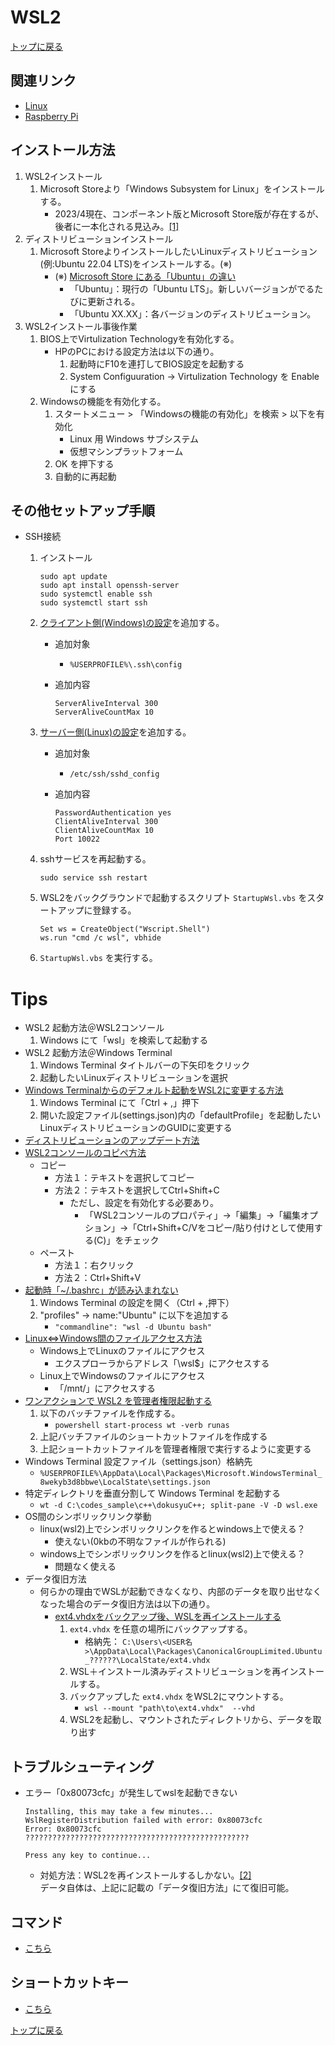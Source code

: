 
# WSL2

[トップに戻る](../index.md)

## 関連リンク

- [Linux](../linux_sft/linux.md)
- [Raspberry Pi](../raspberrypi_sft/raspberrypi.md)

## インストール方法

1. WSL2インストール
    1. Microsoft Storeより「Windows Subsystem for Linux」をインストールする。
        - 2023/4現在、コンポーネント版とMicrosoft Store版が存在するが、後者に一本化される見込み。[[1]](https://ascii.jp/elem/000/004/120/4120511/)
1. ディストリビューションインストール
    1. Microsoft StoreよりインストールしたいLinuxディストリビューション(例:Ubuntu 22.04 LTS)をインストールする。(※)
        - (※) [Microsoft Store にある「Ubuntu」の違い](https://forest.watch.impress.co.jp/docs/serial/yajiuma/1134055.html)
            - 「Ubuntu」：現行の「Ubuntu LTS」。新しいバージョンがでるたびに更新される。
            - 「Ubuntu XX.XX」：各バージョンのディストリビューション。
1. WSL2インストール事後作業
    1. BIOS上でVirtulization Technologyを有効化する。
        - HPのPCにおける設定方法は以下の通り。
            1. 起動時にF10を連打してBIOS設定を起動する
            2. System Configuuration -> Virtulization Technology を Enable にする
    1. Windowsの機能を有効化する。
        1. スタートメニュー > 「Windowsの機能の有効化」を検索 > 以下を有効化
            - Linux 用 Windows サブシステム
            - 仮想マシンプラットフォーム
        1. OK を押下する
        1. 自動的に再起動

## その他セットアップ手順

- SSH接続
    1. インストール

        ```shell
        sudo apt update
        sudo apt install openssh-server
        sudo systemctl enable ssh
        sudo systemctl start ssh
        ```

    2. [クライアント側(Windows)の設定](https://kaworu.jpn.org/security/ssh%E6%8E%A5%E7%B6%9A%E3%81%8C%E8%87%AA%E5%8B%95%E5%88%87%E6%96%AD%E3%81%95%E3%82%8C%E3%82%8B%E5%A0%B4%E5%90%88%E3%81%AE%E5%9B%9E%E9%81%BF%E6%96%B9%E6%B3%95)を追加する。
        - 追加対象
            - `%USERPROFILE%\.ssh\config`
        - 追加内容

            ```shell
            ServerAliveInterval 300
            ServerAliveCountMax 10
            ```

    3. [サーバー側(Linux)の設定](https://www.xenos.jp/~zen/blog2/index.php/2020/06/14/post-3987/)を追加する。
        - 追加対象
            - `/etc/ssh/sshd_config`
        - 追加内容

            ```shell
            PasswordAuthentication yes
            ClientAliveInterval 300
            ClientAliveCountMax 10
            Port 10022
            ```

    4. sshサービスを再起動する。

        ```shell
        sudo service ssh restart
        ```

    5. WSL2をバックグラウンドで起動するスクリプト `StartupWsl.vbs` をスタートアップに登録する。

        ```vbs
        Set ws = CreateObject("Wscript.Shell")
        ws.run "cmd /c wsl", vbhide
        ```

    6. `StartupWsl.vbs` を実行する。

# Tips

- WSL2 起動方法＠WSL2コンソール
    1. Windows にて「wsl」を検索して起動する
- WSL2 起動方法＠Windows Terminal
    1. Windows Terminal タイトルバーの下矢印をクリック
    1. 起動したいLinuxディストリビューションを選択
- [Windows Terminalからのデフォルト起動をWSL2に変更する方法](https://www.asobou.co.jp/blog/web/windows-terminal#3_Windows_TerminalWSL2)
    1. Windows Terminal にて「Ctrl + ,」押下
    1. 開いた設定ファイル(settings.json)内の「defaultProfile」を起動したいLinuxディストリビューションのGUIDに変更する
- [ディストリビューションのアップデート方法](https://qiita.com/matarillo/items/98d7452967987fe5d633)
- [WSL2コンソールのコピペ方法](https://qiita.com/kenji0x02/items/f77008985818583bf32b)
    - コピー
        - 方法１：テキストを選択してコピー
        - 方法２：テキストを選択してCtrl+Shift+C
            - ただし、設定を有効化する必要あり。
                - 「WSL2コンソールのプロパティ」->「編集」->「編集オプション」->「Ctrl+Shift+C/Vをコピー/貼り付けとして使用する(C)」をチェック
    - ペースト
        - 方法１：右クリック
        - 方法２：Ctrl+Shift+V
- [起動時「~/.bashrc」が読み込まれない](https://qiita.com/ozroro/items/0baac26be01ee5ab41d6)
    1. Windows Terminal の設定を開く（Ctrl + ,押下）
    1. "profiles" → name:"Ubuntu" に以下を追加する
        - `"commandline": "wsl -d Ubuntu bash"`
- [Linux⇔Windows間のファイルアクセス方法](https://qiita.com/Uchitaso/items/6e0a7859e87bb8bdb527)
    - Windows上でLinuxのファイルにアクセス
        - エクスプローラからアドレス「\\wsl$」にアクセスする
    - Linux上でWindowsのファイルにアクセス
        - 「/mnt/」にアクセスする
- [ワンアクションで WSL2 を管理者権限起動する](https://www.xenos.jp/~zen/blog2/index.php/2020/05/31/post-3944/)
    1. 以下のバッチファイルを作成する。
        - `powershell start-process wt -verb runas`
    1. 上記バッチファイルのショートカットファイルを作成する
    1. 上記ショートカットファイルを管理者権限で実行するように変更する
- Windows Terminal 設定ファイル（settings.json）格納先
    - `%USERPROFILE%\AppData\Local\Packages\Microsoft.WindowsTerminal_8wekyb3d8bbwe\LocalState\settings.json`
- 特定ディレクトリを垂直分割して Windows Terminal を起動する
    - `wt -d C:\codes_sample\c++\dokusyuC++; split-pane -V -D wsl.exe`
- OS間のシンボリックリンク挙動
    - linux(wsl2)上でシンボリックリンクを作るとwindows上で使える？
        - 使えない(0kbの不明なファイルが作られる)
    - windows上でシンボリックリンクを作るとlinux(wsl2)上で使える？
        - 問題なく使える
- データ復旧方法
    - 何らかの理由でWSLが起動できなくなり、内部のデータを取り出せなくなった場合のデータ復旧方法は以下の通り。
        - [ext4.vhdxをバックアップ後、WSLを再インストールする](https://loumo.jp/archives/29239)
            1. `ext4.vhdx` を任意の場所にバックアップする。
                - 格納先： `C:\Users\<USER名>\AppData\Local\Packages\CanonicalGroupLimited.Ubuntu_??????\LocalState/ext4.vhdx`
            1. WSL＋インストール済みディストリビューションを再インストールする。
            1. バックアップした `ext4.vhdx` をWSL2にマウントする。
                - `wsl --mount "path\to\ext4.vhdx"  --vhd`
            1. WSL2を起動し、マウントされたディレクトリから、データを取り出す

## トラブルシューティング

- エラー「0x80073cfc」が発生してwslを起動できない

    ```shell
    Installing, this may take a few minutes...
    WslRegisterDistribution failed with error: 0x80073cfc
    Error: 0x80073cfc ??????????????????????????????????????????????????
    
    Press any key to continue...
    ```

    - 対処方法：WSL2を再インストールするしかない。[[2]](https://github.com/microsoft/WSL/issues/10118)  
    データ自体は、上記に記載の「データ復旧方法」にて復旧可能。

## コマンド

- [こちら](../linux_sft/linux.md)

## ショートカットキー

- [こちら](../linux_sft/linux.md)

[トップに戻る](../index.md)
